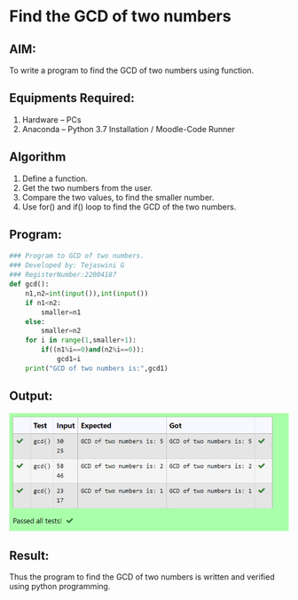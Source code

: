 # Find the GCD of two numbers

## AIM:
To write a program to find the GCD of two numbers using function.

## Equipments Required:
1. Hardware – PCs
2. Anaconda – Python 3.7 Installation / Moodle-Code Runner

## Algorithm
1. Define a function.
2. Get the two numbers from the user.
3. Compare the two values, to find the smaller number.
4. Use for() and if() loop to find the GCD of the two numbers.

## Program:
```python
### Program to GCD of two numbers.
### Developed by: Tejaswini G
### RegisterNumber:22004187
def gcd():
    n1,n2=int(input()),int(input())
    if n1<n2:
        smaller=n1
    else:
        smaller=n2
    for i in range(1,smaller+1):
        if((n1%i==0)and(n2%i==0)):
            gcd1=i
    print("GCD of two numbers is:",gcd1)
  ```

## Output:
![output](t.png)



## Result:
Thus the program to find the GCD of two numbers is written and verified using python programming.
